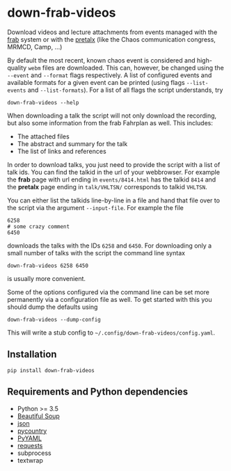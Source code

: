 # down-frab-videos
Download videos and lecture attachments from events managed with the
[frab](https://github.com/frab/frab) system
or with the [pretalx](https://github.com/openeventstack/pretalx)
(like the Chaos communication congress, MRMCD, Camp, ...)   

By default the most recent, known chaos event is considered and high-quality ``webm``
files are downloaded.
This can, however, be changed using the ``--event`` and ``--format`` flags respectively.
A list of configured events and available formats for a given event can be printed
(using flags ``--list-events`` and ``--list-formats``).
For a list of all flags the script understands, try
```
down-frab-videos --help
```

When downloading a talk the script will not only download the recording,
but also some information from the frab Fahrplan as well.
This includes:
- The attached files
- The abstract and summary for the talk
- The list of links and references

In order to download talks, you just need to provide the script with a list of talk ids.
You can find the talkid in the url of your webbrowser.
For example the **frab** page with url ending in `events/8414.html`
has the talkid `8414` and the **pretalx** page ending in `talk/VHLTSN/`
corresponds to talkid `VHLTSN`.

You can either list the talkids
line-by-line in a file and hand that file over to the script via the argument
``--input-file``.
For example the file
```
6258
# some crazy comment
6450
```
downloads the talks with the IDs ``6258`` and ``6450``.
For downloading only a small number of talks with the script the command line syntax
```
down-frab-videos 6258 6450
```
is usually more convenient.

Some of the options configured via the command line can be set more permanently via
a configuration file as well.
To get started with this you should dump the defaults using
```
down-frab-videos --dump-config
```
This will write a stub config to ``~/.config/down-frab-videos/config.yaml``.

## Installation
```
pip install down-frab-videos
```

## Requirements and Python dependencies
- Python >= 3.5
- [Beautiful Soup](https://pypi.python.org/pypi/beautifulsoup4)
- [json](https://pypi.python.org/pypi/json)
- [pycountry](https://pypi.python.org/pypi/pycountry/)
- [PyYAML](https://pypi.python.org/pypi/PyYAML)
- [requests](https://pypi.python.org/pypi/requests)
- subprocess
- textwrap
